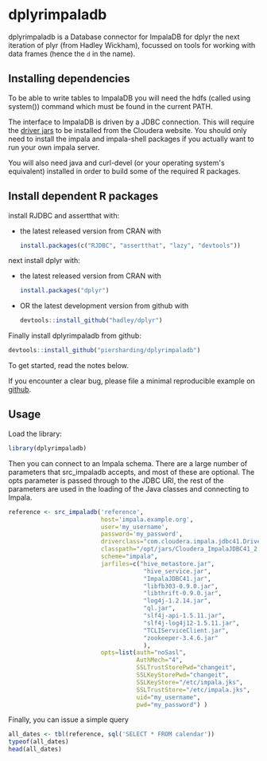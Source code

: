 # dplyrimpaladb

dplyrimpaladb is a Database connector for ImpalaDB for dplyr the next iteration of plyr (from Hadley Wickham), focussed on tools for working with data frames (hence the `d` in the name).


## Installing dependencies

To be able to write tables to ImpalaDB you will need the hdfs (called using system()) command which must be found in the current PATH.

The interface to ImpalaDB is driven by a JDBC connection.  This will require the [driver jars](https://www.cloudera.com/downloads/connectors/impala/jdbc/2-5-29.html) to be installed from the Cloudera website. You should only need to install the impala and impala-shell packages if you actually want to run your own impala server.

You will also need java and curl-devel (or your operating system's equivalent) installed in order to build some of the required R packages.

## Install dependent R packages

install RJDBC and assertthat with:

* the latest released version from CRAN with

    ```R
    install.packages(c("RJDBC", "assertthat", "lazy", "devtools"))
    ```

next install dplyr with:

* the latest released version from CRAN with

    ```R
    install.packages("dplyr")
    ```

* OR the latest development version from github with

    ```R
    devtools::install_github("hadley/dplyr")
    ```

Finally install dplyrimpaladb from github:

```R
devtools::install_github("piersharding/dplyrimpaladb")
```

To get started, read the notes below.

If you encounter a clear bug, please file a minimal reproducible example on [github](https://github.com/piersharding/impaladbdplyr/issues).

## Usage

Load the library:

```R
library(dplyrimpaladb)
```


Then you can connect to an Impala schema.  There are a large number of parameters that src_impaladb accepts, and most of these are optional.  The opts parameter is passed through to the JDBC URI, the rest of the parameters are used in the loading of the Java classes and connecting to Impala.

```R
reference <- src_impaladb('reference',
                          host='impala.example.org',
                          user='my_username',
                          password='my_password',
                          driverclass="com.cloudera.impala.jdbc41.Driver",
                          classpath="/opt/jars/Cloudera_ImpalaJDBC41_2.5.29/",
                          scheme="impala",
                          jarfiles=c("hive_metastore.jar",
                                      "hive_service.jar",
                                      "ImpalaJDBC41.jar",
                                      "libfb303-0.9.0.jar",
                                      "libthrift-0.9.0.jar",
                                      "log4j-1.2.14.jar",
                                      "ql.jar",
                                      "slf4j-api-1.5.11.jar",
                                      "slf4j-log4j12-1.5.11.jar",
                                      "TCLIServiceClient.jar",
                                      "zookeeper-3.4.6.jar"
                                      ),
                          opts=list(auth="noSasl",
                                    AuthMech="4",
                                    SSLTrustStorePwd="changeit",
                                    SSLKeyStorePwd="changeit",
                                    SSLKeyStore="/etc/impala.jks",
                                    SSLTrustStore="/etc/impala.jks",
                                    uid="my_username",
                                    pwd="my_password") )
```

Finally, you can issue a simple query

```R
all_dates <- tbl(reference, sql('SELECT * FROM calendar'))
typeof(all_dates)
head(all_dates)
```